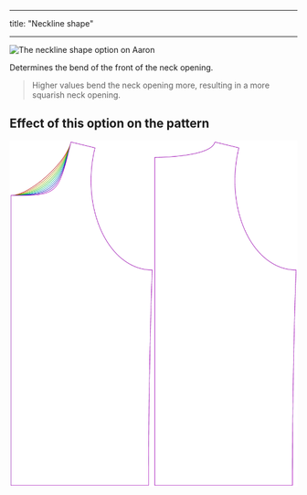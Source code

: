 ***

title: "Neckline shape"

***

![The neckline shape option on Aaron](./necklinebend.svg)

Determines the bend of the front of the neck opening.

> Higher values bend the neck opening more, resulting in a more squarish neck opening.

## Effect of this option on the pattern

![This image shows the effect of this option by superimposing several variants that have a different value for this option](aaron_necklinebend_sample.svg "Effect of this option on the pattern")
